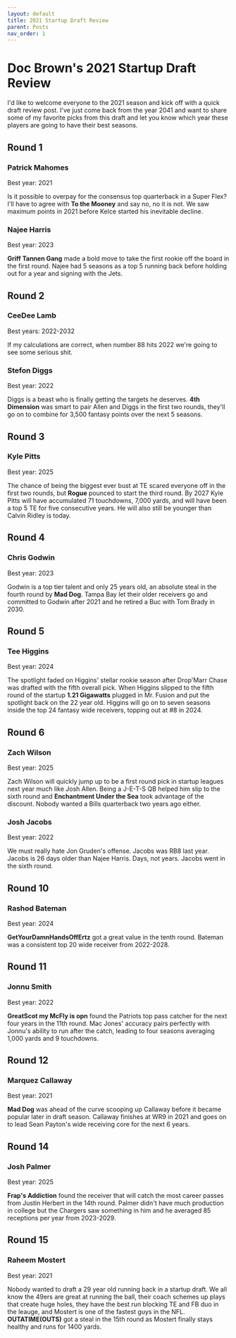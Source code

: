 ```yaml
---
layout: default
title: 2021 Startup Draft Review
parent: Posts
nav_order: 1
---
```

# Doc Brown's 2021 Startup Draft Review 

I'd like to welcome everyone to the 2021 season and kick off with a quick draft review post. I've just come back from the year 2041 and want to share some of my favorite picks from this draft and let you know which year these players are going to have their best seasons.



## Round 1
### **Patrick Mahomes**
Best year: 2021

Is it possible to overpay for the consensus top quarterback in a Super Flex? I'll have to agree with **To the Mooney** and say no, no it is not. We saw maximum points in 2021 before Kelce started his inevitable decline.


### **Najee Harris**
Best year: 2023

**Griff Tannen Gang** made a bold move to take the first rookie off the board in the first round. Najee had 5 seasons as a top 5 running back before holding out for a year and signing with the Jets.

## Round 2

### **CeeDee Lamb**
Best years: 2022-2032

If my calculations are correct, when number 88 hits 2022 we're going to see some serious shit.

### **Stefon Diggs**
Best year: 2022

Diggs is a beast who is finally getting the targets he deserves. **4th Dimension** was smart to pair Allen and Diggs in the first two rounds, they'll go on to combine for 3,500 fantasy points over the next 5 seasons.


## Round 3

### **Kyle Pitts**
Best year: 2025

The chance of being the biggest ever bust at TE scared everyone off in the first two rounds, but **Rogue** pounced to start the third round. By 2027 Kyle Pitts will have accumulated 71 touchdowns, 7,000 yards, and will have been a top 5 TE for five consecutive years. He will also still be younger than Calvin Ridley is today.


## Round 4

### **Chris Godwin**
Best year: 2023

Godwin is a top tier talent and only 25 years old, an absolute steal in the fourth round by **Mad Dog**. Tampa Bay let their older receivers go and committed to Godwin after 2021 and he retired a Buc with Tom Brady in 2030.


## Round 5

### **Tee Higgins**
Best year: 2024

The spotlight faded on Higgins' stellar rookie season after Drop'Marr Chase was drafted with the fifth overall pick. When Higgins slipped to the fifth round of the startup **1.21 Gigawatts** plugged in Mr. Fusion and put the spotlight back on the 22 year old. Higgins will go on to seven seasons inside the top 24 fantasy wide receivers, topping out at #8 in 2024.


## Round 6

### **Zach Wilson**
Best year: 2025

Zach Wilson will quickly jump up to be a first round pick in startup leagues next year much like Josh Allen. Being a J-E-T-S QB helped him slip to the sixth round and **Enchantment Under the Sea** took advantage of the discount. Nobody wanted a Bills quarterback two years ago either.

### **Josh Jacobs**
Best year: 2022

We must really hate Jon Gruden's offense. Jacobs was RB8 last year. Jacobs is 26 days older than Najee Harris. Days, not years. Jacobs went in the sixth round.

## Round 10

### **Rashod Bateman**
Best year: 2024

**GetYourDamnHandsOffErtz** got a great value in the tenth round. Bateman was a consistent top 20 wide receiver from 2022-2028.

## Round 11

### **Jonnu Smith**
Best year: 2022

**GreatScot my McFly is opn** found the Patriots top pass catcher for the next four years in the 11th round. Mac Jones' accuracy pairs perfectly with Jonnu's ability to run after the catch, leading to four seasons averaging 1,000 yards and 9 touchdowns.

## Round 12

### **Marquez Callaway**
Best year: 2021

**Mad Dog** was ahead of the curve scooping up Callaway before it became popular later in draft season. Callaway finishes at WR9 in 2021 and goes on to lead Sean Payton's wide receiving core for the next 6 years.

## Round 14

### **Josh Palmer**
Best year: 2025

**Frap's Addiction** found the receiver that will catch the most career passes from Justin Herbert in the 14th round. Palmer didn't have much production in college but the Chargers saw something in him and he averaged 85 receptions per year from 2023-2029.

## Round 15

### **Raheem Mostert**
Best year: 2021

Nobody wanted to draft a 29 year old running back in a startup draft. We all know the 49ers are great at running the ball, their coach schemes up plays that create huge holes, they have the best run blocking TE and FB duo in the leauge, and Mostert is one of the fastest guys in the NFL. **OUTATIME(OUTS)** got a steal in the 15th round as Mostert finally stays healthy and runs for 1400 yards.